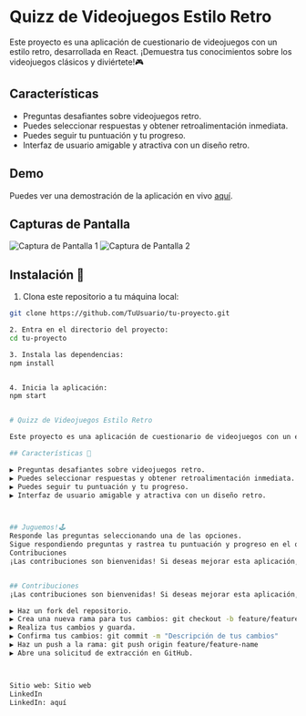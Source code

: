 # Quizz de Videojuegos Estilo Retro

Este proyecto es una aplicación de cuestionario de videojuegos con un estilo retro, desarrollada en React. ¡Demuestra tus conocimientos sobre los videojuegos clásicos y diviértete!🎮

## Características

- Preguntas desafiantes sobre videojuegos retro.
- Puedes seleccionar respuestas y obtener retroalimentación inmediata.
- Puedes seguir tu puntuación y tu progreso.
- Interfaz de usuario amigable y atractiva con un diseño retro.

## Demo

Puedes ver una demostración de la aplicación en vivo [aquí](https://testing-indol-nine.vercel.app/).

## Capturas de Pantalla

![Captura de Pantalla 1](https://i.imgur.com/7PrZLC6.png)
![Captura de Pantalla 2](/screenshots/screenshot2.png)

## Instalación 🎰

   1. Clona este repositorio a tu máquina local:

   ```bash
   git clone https://github.com/TuUsuario/tu-proyecto.git
   
   2. Entra en el directorio del proyecto:
   cd tu-proyecto

   3. Instala las dependencias:
   npm install

  
   4. Inicia la aplicación:
   npm start


# Quizz de Videojuegos Estilo Retro

Este proyecto es una aplicación de cuestionario de videojuegos con un estilo retro, desarrollada en React. ¡Demuestra tus conocimientos sobre los videojuegos clásicos y diviértete!

## Características 🎲

▶ Preguntas desafiantes sobre videojuegos retro.
▶ Puedes seleccionar respuestas y obtener retroalimentación inmediata.
▶ Puedes seguir tu puntuación y tu progreso.
▶ Interfaz de usuario amigable y atractiva con un diseño retro.



## Juguemos!🕹
Responde las preguntas seleccionando una de las opciones.
Sigue respondiendo preguntas y rastrea tu puntuación y progreso en el quizz.
Contribuciones
¡Las contribuciones son bienvenidas! Si deseas mejorar esta aplicación, por favor sigue estos pasos:


## Contribuciones
¡Las contribuciones son bienvenidas! Si deseas mejorar esta aplicación, por favor sigue estos pasos:

▶ Haz un fork del repositorio.
▶ Crea una nueva rama para tus cambios: git checkout -b feature/feature-name
▶ Realiza tus cambios y guarda.
▶ Confirma tus cambios: git commit -m "Descripción de tus cambios"
▶ Haz un push a la rama: git push origin feature/feature-name
▶ Abre una solicitud de extracción en GitHub.



Sitio web: Sitio web
LinkedIn
LinkedIn: aquí

